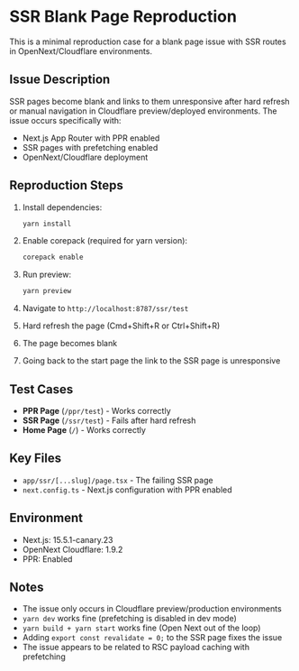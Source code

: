 # SSR Blank Page Reproduction

This is a minimal reproduction case for a blank page issue with SSR routes in OpenNext/Cloudflare environments.

## Issue Description

SSR pages become blank and links to them unresponsive after hard refresh or manual navigation in Cloudflare preview/deployed environments. The issue occurs specifically with:

- Next.js App Router with PPR enabled
- SSR pages with prefetching enabled
- OpenNext/Cloudflare deployment

## Reproduction Steps

1. Install dependencies:
   ```bash
   yarn install
   ```

2. Enable corepack (required for yarn version):
   ```bash
   corepack enable
   ```

3. Run preview:
   ```bash
   yarn preview
   ```

4. Navigate to `http://localhost:8787/ssr/test`
5. Hard refresh the page (Cmd+Shift+R or Ctrl+Shift+R)
6. The page becomes blank
7. Going back to the start page the link to the SSR page is unresponsive

## Test Cases

- **PPR Page** (`/ppr/test`) - Works correctly
- **SSR Page** (`/ssr/test`) - Fails after hard refresh
- **Home Page** (`/`) - Works correctly

## Key Files

- `app/ssr/[...slug]/page.tsx` - The failing SSR page
- `next.config.ts` - Next.js configuration with PPR enabled

## Environment

- Next.js: 15.5.1-canary.23
- OpenNext Cloudflare: 1.9.2
- PPR: Enabled

## Notes

- The issue only occurs in Cloudflare preview/production environments
- `yarn dev` works fine (prefetching is disabled in dev mode)
- `yarn build + yarn start` works fine (Open Next out of the loop)
- Adding `export const revalidate = 0;` to the SSR page fixes the issue
- The issue appears to be related to RSC payload caching with prefetching